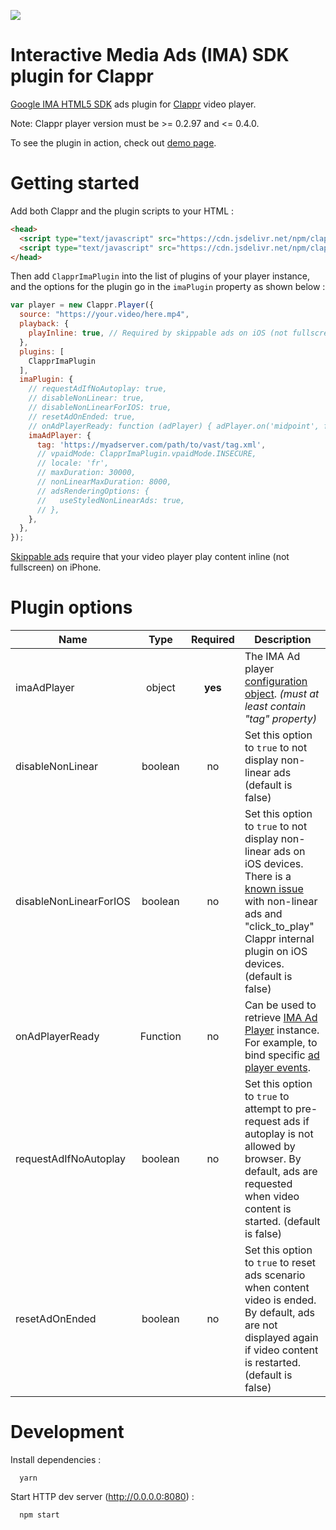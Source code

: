 ![](https://github.com/kslimani/clappr-ima-plugin/workflows/Functional%20tests/badge.svg)

# Interactive Media Ads (IMA) SDK plugin for Clappr

[Google IMA HTML5 SDK](https://developers.google.com/interactive-media-ads/docs/sdks/html5/quickstart) ads plugin for [Clappr](https://github.com/clappr/clappr) video player.

Note: Clappr player version must be >= 0.2.97 and <= 0.4.0.

To see the plugin in action, check out [demo page](https://kslimani.github.io/clappr-ima-plugin/).

# Getting started

Add both Clappr and the plugin scripts to your HTML :

```html
<head>
  <script type="text/javascript" src="https://cdn.jsdelivr.net/npm/clappr@latest/dist/clappr.min.js"></script>
  <script type="text/javascript" src="https://cdn.jsdelivr.net/npm/clappr-ima-plugin@latest/dist/clappr-ima-plugin.min.js"></script>
</head>
```

Then add `ClapprImaPlugin` into the list of plugins of your player instance, and the options for the plugin go in the `imaPlugin` property as shown below :

```javascript
var player = new Clappr.Player({
  source: "https://your.video/here.mp4",
  playback: {
    playInline: true, // Required by skippable ads on iOS (not fullscreen)
  },
  plugins: [
    ClapprImaPlugin
  ],
  imaPlugin: {
    // requestAdIfNoAutoplay: true,
    // disableNonLinear: true,
    // disableNonLinearForIOS: true,
    // resetAdOnEnded: true,
    // onAdPlayerReady: function (adPlayer) { adPlayer.on('midpoint', function(o) { console.log(o); }); },
    imaAdPlayer: {
      tag: 'https://myadserver.com/path/to/vast/tag.xml',
      // vpaidMode: ClapprImaPlugin.vpaidMode.INSECURE,
      // locale: 'fr',
      // maxDuration: 30000,
      // nonLinearMaxDuration: 8000,
      // adsRenderingOptions: {
      //   useStyledNonLinearAds: true,
      // },
    },
  },
});
```

[Skippable ads](https://developers.google.com/interactive-media-ads/docs/sdks/html5/skippable-ads) require that your video player play content inline (not fullscreen) on iPhone.

# Plugin options

| Name | Type | Required | Description |
| ---  | :---: | :---: | --- |
| imaAdPlayer | object | __yes__ | The IMA Ad player [configuration object](https://github.com/kslimani/ima-ad-player/blob/master/docs/config.md). _(must at least contain "tag" property)_ |
| disableNonLinear | boolean | no | Set this option to `true` to not display non-linear ads (default is false) |
| disableNonLinearForIOS | boolean | no | Set this option to `true` to not display non-linear ads on iOS devices. There is a [known issue](https://github.com/kslimani/clappr-ima-plugin/issues/3) with non-linear ads and "click_to_play" Clappr internal plugin on iOS devices. (default is false) |
| onAdPlayerReady | Function | no | Can be used to retrieve [IMA Ad Player](https://github.com/kslimani/ima-ad-player) instance. For example, to bind specific [ad player events](https://github.com/kslimani/ima-ad-player/blob/master/docs/events.md). |
| requestAdIfNoAutoplay | boolean | no | Set this option to `true` to attempt to pre-request ads if autoplay is not allowed by browser. By default, ads are requested when video content is started. (default is false) |
| resetAdOnEnded | boolean | no | Set this option to `true` to reset ads scenario when content video is ended. By default, ads are not displayed again if video content is restarted. (default is false) |

# Development

Install dependencies :

```shell
  yarn
```

Start HTTP dev server (http://0.0.0.0:8080) :

```shell
  npm start
```
